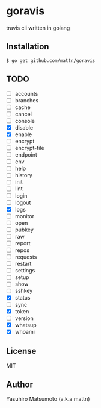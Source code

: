 # goravis

travis cli written in golang

## Installation

```
$ go get github.com/mattn/goravis
```

## TODO

- [ ] accounts
- [ ] branches
- [ ] cache
- [ ] cancel
- [ ] console
- [x] disable
- [x] enable
- [ ] encrypt
- [ ] encrypt-file
- [ ] endpoint
- [ ] env
- [ ] help
- [ ] history
- [ ] init
- [ ] lint
- [ ] login
- [ ] logout
- [x] logs
- [ ] monitor
- [ ] open
- [ ] pubkey
- [ ] raw
- [ ] report
- [ ] repos
- [ ] requests
- [ ] restart
- [ ] settings
- [ ] setup
- [ ] show
- [ ] sshkey
- [x] status
- [ ] sync
- [x] token
- [ ] version
- [x] whatsup
- [x] whoami

## License

MIT

## Author

Yasuhiro Matsumoto (a.k.a mattn)
